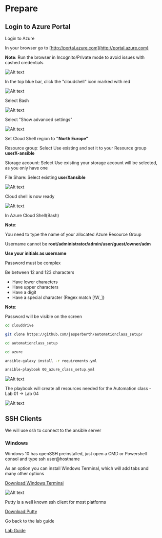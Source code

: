 # Prepare

## Login to Azure Portal

Login to Azure

In your browser go to [http://portal.azure.com](http://portal.azure.com)

__Note:__ Run the browser in Incognito/Private mode to avoid issues with cashed credentials

![Alt text](pics/01_azure_login.png?raw=true "Azure login")

In the top blue bar, click the "cloudshell" icon marked with red

![Alt text](pics/05_start_cloud_shell.png?raw=true "Cloud Shell")

Select Bash

![Alt text](pics/05_start_cloud_shell_bash.png?raw=true "Cloud Shell Bash")

Select "Show advanced settings"

![Alt text](pics/06_start_cloud_shell_advanced.png?raw=true "Cloud Shell bash")

Set Cloud Shell region to __"North Europe"__

Resource group: Select Use existing and set it to your Resource group __userX-ansible__

Storage account: Select Use existing your storage account will be selected, as you only have one

File Share: Select existing __userXansible__

![Alt text](pics/07_start_cloud_shell_advanced_set.png?raw=true "Cloud Shell advanced")

Cloud shell is now ready

![Alt text](pics/09_start_cloud_shell_ready.png?raw=true "Cloud Shell storage")

In Azure Cloud Shell(Bash)

__Note:__

You need to type the name of your allocated Azure Resource Group

Username cannot be __root/administrator/admin/user/guest/owner/adm__

__Use your initials as username__

Password must be complex

Be between 12 and 123 characters

* Have lower characters
* Have upper characters
* Have a digit
* Have a special character (Regex match [\W_])

__Note:__

Password will be visible on the screen

``` bash
cd clouddrive

git clone https://github.com/jesperberth/automationclass_setup/

cd automationclass_setup

cd azure

ansible-galaxy install -r requirements.yml

ansible-playbook 00_azure_class_setup.yml
```

![Alt text](pics/10_git_pull.png?raw=true "Git Pull - ansible-playbook")

The playbook will create all resources needed for the Automation class - Lab 01 -> Lab 04

![Alt text](pics/11_lab_ready.png?raw=true "Labs are ready")

## SSH Clients

We will use ssh to connect to the ansible server

### Windows

Windows 10 has openSSH preinstalled, just open a CMD or Powershell consol and type ssh user@hostname

As an option you can install Windows Terminal, which will add tabs and many other options

[Download Windows Terminal](https://github.com/microsoft/terminal)

![Alt text](pics/12_winterminal.png?raw=true "Windows Terminal SSH")

Putty is a well known ssh client for most platforms

[Download Putty](https://www.chiark.greenend.org.uk/~sgtatham/putty/latest.html)

Go back to the lab guide

[Lab Guide](README.md)
